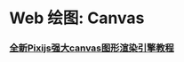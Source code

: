 # Web 绘图: Canvas

### [全新Pixijs强大canvas图形渲染引擎教程](https://www.bilibili.com/video/BV1rG4y1M7MS/?spm_id_from=333.337.search-card.all.click&vd_source=b5c04f54b8a7ce0b4d5deef9989f7f9f)
